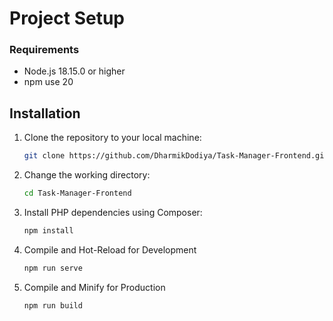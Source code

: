 # Project Setup

### Requirements
- Node.js 18.15.0 or higher
- npm use 20

## Installation

1. Clone the repository to your local machine:

   ```bash
   git clone https://github.com/DharmikDodiya/Task-Manager-Frontend.git
   ```

2. Change the working directory:

   ```bash
   cd Task-Manager-Frontend
   ```

3. Install PHP dependencies using Composer:

   ```bash
   npm install
   ```
4. Compile and Hot-Reload for Development

    ```bash
    npm run serve
    ```

5. Compile and Minify for Production

    ```bash
    npm run build
    ```
